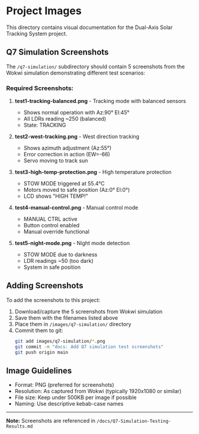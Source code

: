 # Project Images

This directory contains visual documentation for the Dual-Axis Solar Tracking System project.

## Q7 Simulation Screenshots

The `/q7-simulation/` subdirectory should contain 5 screenshots from the Wokwi simulation demonstrating different test scenarios:

### Required Screenshots:

1. **test1-tracking-balanced.png** - Tracking mode with balanced sensors
   - Shows normal operation with Az:90° El:45°
   - All LDRs reading ~250 (balanced)
   - State: TRACKING

2. **test2-west-tracking.png** - West direction tracking
   - Shows azimuth adjustment (Az:55°)
   - Error correction in action (EW=-66)
   - Servo moving to track sun

3. **test3-high-temp-protection.png** - High temperature protection
   - STOW MODE triggered at 55.4°C
   - Motors moved to safe position (Az:0° El:0°)
   - LCD shows "HIGH TEMP!"

4. **test4-manual-control.png** - Manual control mode
   - MANUAL CTRL active
   - Button control enabled
   - Manual override functional

5. **test5-night-mode.png** - Night mode detection
   - STOW MODE due to darkness
   - LDR readings ~50 (too dark)
   - System in safe position

## Adding Screenshots

To add the screenshots to this project:

1. Download/capture the 5 screenshots from Wokwi simulation
2. Save them with the filenames listed above
3. Place them in `/images/q7-simulation/` directory
4. Commit them to git:
   ```bash
   git add images/q7-simulation/*.png
   git commit -m "docs: Add Q7 simulation test screenshots"
   git push origin main
   ```

## Image Guidelines

- Format: PNG (preferred for screenshots)
- Resolution: As captured from Wokwi (typically 1920x1080 or similar)
- File size: Keep under 500KB per image if possible
- Naming: Use descriptive kebab-case names

---

**Note:** Screenshots are referenced in `/docs/Q7-Simulation-Testing-Results.md`
